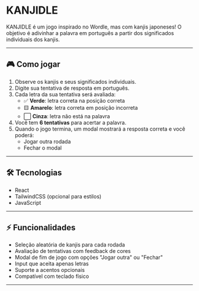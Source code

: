 # KANJIDLE

KANJIDLE é um jogo inspirado no Wordle, mas com kanjis japoneses! O objetivo é adivinhar a palavra em português a partir dos significados individuais dos kanjis.

---

## 🎮 Como jogar

1. Observe os kanjis e seus significados individuais.
2. Digite sua tentativa de resposta em português.
3. Cada letra da sua tentativa será avaliada:
   - ✅ **Verde**: letra correta na posição correta
   - 🟨 **Amarelo**: letra correta em posição incorreta
   - ⬜ **Cinza**: letra não está na palavra
4. Você tem **6 tentativas** para acertar a palavra.
5. Quando o jogo termina, um modal mostrará a resposta correta e você poderá:
   - Jogar outra rodada
   - Fechar o modal

---

## 🛠 Tecnologias

- React
- TailwindCSS (opcional para estilos)
- JavaScript

---

## ⚡ Funcionalidades

- Seleção aleatória de kanjis para cada rodada
- Avaliação de tentativas com feedback de cores
- Modal de fim de jogo com opções "Jogar outra" ou "Fechar"
- Input que aceita apenas letras
- Suporte a acentos opcionais
- Compatível com teclado físico

---
